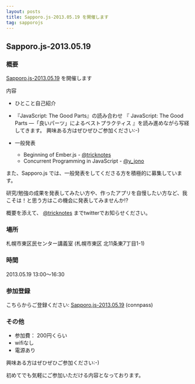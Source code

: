 ```yaml
---
layout: posts
title: Sapporo.js-2013.05.19 を開催します
tag: sapporojs
---
```

## Sapporo.js-2013.05.19

### 概要

[Sapporo.js-2013.05.19](http://connpass.com/event/2331/) を開催します

内容

+ ひとこと自己紹介
+ 『JavaScript: The Good Parts』の読み合わせ
  『 JavaScript: The Good Parts ―「良いパーツ」によるベストプラクティス 』を読み進めながら写経してきます。
興味ある方はぜひぜひご参加ください:-)
+ 一般発表

  * Beginning of Ember.js - [@tricknotes](https://twitter.com/tricknotes)
  * Concurrent Programming in JavaScript  - [@y_jono](https://twitter.com/y_jono)

また、Sapporo.js では、一般発表をしてくださる方を積極的に募集しています。

研究/勉強の成果を発表してみたい方や、作ったアプリを自慢したい方など、我こそは！と思う方はこの機会に発表してみませんか!?

概要を添えて、 [@tricknotes](http://twitter.com/tricknotes) までtwitterでお知らせください。

### 場所

札幌市東区民センター講義室 (札幌市東区 北11条東7丁目1-1)

### 時間

2013.05.19 13:00〜16:30

### 参加登録

こちらからご登録ください: [Sapporo.js-2013.05.19](http://connpass.com/event/2331/) (connpass)

### その他

* 参加費： 200円くらい
* wifiなし
* 電源あり

興味ある方はぜひぜひご参加ください:-)

初めてでも気軽にご参加いただける内容となっております。
